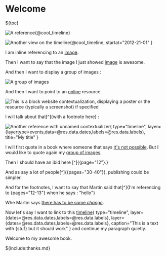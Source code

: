 # Welcome

${toc}

![A reference](@temporal_data){@cool_timeline}



![Another view on the timeline](@temporal_data){@cool_timeline,
    startat="2012-21-01"
}

I am inline referencing to an [image](@image_test_1).

Then I want to say that the image I just showed [image](@image_test_1) is awesome.

And then I want to display a group of images :

![A group of images](@image_test_1,@image_test_2)

And then I want to point to an [online](@website_test) resource.

![This is a block website contextualization, displaying a poster or the resource (typically a screenshot) if specified](@website_test)

I will talk about that[^]{with a footnote here} :

![Another reference with unnamed contextualizer](@temporal_data){
    type="timeline",
    layer={layertype=events,data=@res.data.dates,labels=@res.data.labels},
    title="My title"
}

I will first quote in a book where someone that says [it's not possible](@ab94).
But I would like to quote again my [group of images](@image_test_1,@image_test_2).

Then I should have an ibid here [^]{[](@ab94){page="12"}.}

And as say a lot of people[^]{[](@martin_change_2002){pages="30-40"}}, publishing could be simpler.

And for the footnotes, I want to say that Martin said that[^]{I'm referencing to [](@martin_change_2002){pages="12-13"} when he says : "hello"}

Whe Martin says [there has to be some *change*](@martin_change_2002).

Now let's say I want to link to this [timeline](@temporal_data){
    type="timeline",
    layer={dates=@res.data.dates,labels=@res.data.labels},
    layer={dates=@res.data.dates,labels=@res.data.labels},
    caption="This is a text with {stuf} but it should work"
} and continue my paragraph quietly.

Welcome to my awesome book.

${include:thanks.md}
